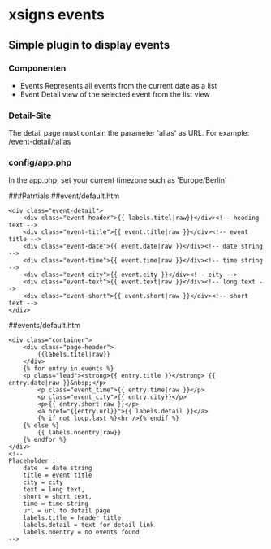 # **xsigns events**

Simple plugin to display events
---

### **Componenten**
* Events
    Represents all events from the current date as a list
* Event 
    Detail view of the selected event from the list view
    
### **Detail-Site**
The detail page must contain the parameter 'alias' as URL.
For example: /event-detail/:alias

### config/app.php
In the app.php, set your current timezone such as 'Europe/Berlin'



###Patrtials
##event/default.htm
```
<div class="event-detail">
    <div class="event-header">{{ labels.titel|raw}}</div><!-- heading text -->
    <div class="event-title">{{ event.title|raw }}</div><!-- event title -->
    <div class="event-date">{{ event.date|raw }}</div><!-- date string -->
    <div class="event-time">{{ event.time|raw }}</div><!-- time string -->
    <div class="event-city">{{ event.city }}</div><!-- city -->
    <div class="event-text">{{ event.text|raw }}</div><!-- long text -->
    <div class="event-short">{{ event.short|raw }}</div><!-- short text -->
</div>
```

##events/default.htm
```
<div class="container">
    <div class="page-header">
        {{labels.titel|raw}}
    </div>
    {% for entry in events %}
    <p class="lead"><strong>{{ entry.title }}</strong> {{ entry.date|raw }}&nbsp;</p>
        <p class="event_time">{{ entry.time|raw }}</p>
        <p class="event_city">{{ entry.city}}</p>
        <p>{{ entry.short|raw }}</p>
        <a href="{{entry.url}}">{{ labels.detail }}</a>
        {% if not loop.last %}<hr />{% endif %}
    {% else %}
        {{ labels.noentry|raw}}
    {% endfor %}
</div>
<!-- 
Placeholder :
    date  = date string 
    title = event title
    city = city
    text = long text,
    short = short text,
    time = time string 
    url = url to detail page
    labels.title = header title
    labels.detail = text for detail link
    labels.noentry = no events found
-->
```